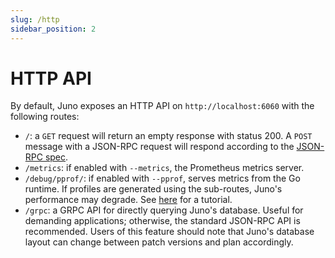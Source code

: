 ```yaml
---
slug: /http
sidebar_position: 2
---
```


# HTTP API

By default, Juno exposes an HTTP API on `http://localhost:6060` with the following routes:

- `/`: a `GET` request will return an empty response with status 200. A `POST` message with a JSON-RPC request will respond according to the [JSON-RPC spec](https://github.com/starkware-libs/starknet-specs/tree/master).
- `/metrics`: if enabled with `--metrics`, the Prometheus metrics server.
- `/debug/pprof/`: if enabled with `--pprof`, serves metrics from the Go runtime. 
  If profiles are generated using the sub-routes, Juno's performance may degrade. See [here](https://www.sobyte.net/post/2022-06/go-pprof/) for a tutorial.
- `/grpc`: a GRPC API for directly querying Juno's database. Useful for demanding applications; otherwise, the standard JSON-RPC API is recommended.
  Users of this feature should note that Juno's database layout can change between patch versions and plan accordingly.
